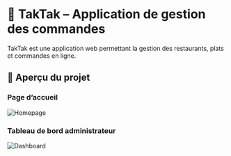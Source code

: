 # 🍔 TakTak – Application de gestion des commandes

TakTak est une application web permettant la gestion des restaurants, plats et commandes en ligne.  

## 📸 Aperçu du projet

### Page d’accueil
![Homepage](docs/homepage.png)

### Tableau de bord administrateur
![Dashboard](docs/dashboard.png)
